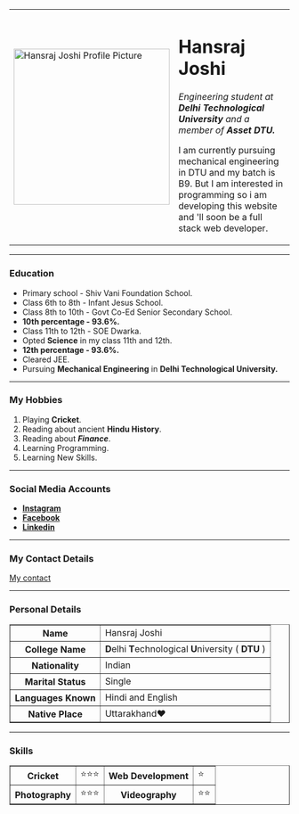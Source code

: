 <!DOCTYPE html>
<html>

<head>
    <meta charset="UTF-8">
    <title>Hansraj's First Site </title>
</head>

<body>
    <table cellspacing="20">
        <tr>
            <td><img src="https://i.ibb.co/9cxXnQp/20221224-193402-edited-modified.png" width="280" height="280"
                    alt="Hansraj Joshi Profile Picture"></td>
            <td>
                <h1> Hansraj Joshi</h1>
                <p><em>Engineering student at <strong>Delhi Technological University</strong> and a member of <b>Asset
                            DTU.</b></em>
                </p>
                <p>I am currently pursuing mechanical engineering in DTU and my batch is B9. But I am interested in
                    programming so i
                    am
                    developing this website and 'll soon be a full stack web developer. </p>
            </td>
        </tr>
    </table>
    <hr size="2" noshade>
    <h3>Education</h3>
    <ul>
        <li>Primary school - Shiv Vani Foundation School.</li>
        <li>Class 6th to 8th - Infant Jesus School.</li>
        <li>Class 8th to 10th - Govt Co-Ed Senior Secondary School.</li>
        <li><b>10th percentage - 93.6%.</b></li>
        <li>Class 11th to 12th - SOE Dwarka.</li>
        <li>Opted <b>Science</b> in my class 11th and 12th.</li>
        <li><strong>12th percentage - 93.6%.</strong></li>
        <li>Cleared JEE. </li>
        <li>Pursuing <b>Mechanical Engineering</b> in <strong>Delhi Technological University.</strong></li>
    </ul>
    <hr size="3" noshade>
    <h3>My Hobbies</h3>
    <ol>
        <li>Playing <b>Cricket</b>.</li>
        <li>Reading about ancient <strong>Hindu History</strong>.</li>
        <li>Reading about <em><b>Finance</b></em>.</li>
        <li>Learning Programming.</li>
        <li>Learning New Skills.</li>
    </ol>
    <hr size="3" noshade>
    <h3>Social Media Accounts</h3>
    <ul>
        <li><b><a href="https://www.instagram.com/hansraj.__/">Instagram</a></b></li>
        <li><b><a href="https://www.facebook.com/hansraj.joshi.12382">Facebook</a></b></li>
        <li><b><a href="https://www.linkedin.com/in/hansraj-joshi-63998524a/">Linkedin</a></b></li>
    </ul>
    <hr>
     <h3>My Contact Details</h3>
     <a href="contact.html">My contact</a>
    <hr size="3" noshade>
    <h3>Personal Details</h3>
    <table border="1">
        <tr>
            <th>Name </th>
            <td>Hansraj Joshi</td>
        </tr>
        <tr>
            <th>College Name</th>
            <td><b>D</b>elhi <b>T</b>echnological <b>U</b>niversity ( <b>DTU</b> )</td>
        </tr>
        <tr>
            <th>Nationality</th>
            <td>Indian</td>
        </tr>
        <tr>
            <th>Marital Status</th>
            <td>Single</td>
        </tr>
        <tr>
            <th>Languages Known</th>
            <td>Hindi and English</td>
        </tr>
        <tr>
            <th>Native Place</th>
            <td>Uttarakhand❤</td>
        </tr>
    </table>
    <hr size="3" noshade>
    <h3>Skills</h3>
    <table border="1">
        <tr>
            <th>Cricket</th>
            <td>⭐⭐⭐</td>
            <th>Web Development</th>
            <td>⭐</td>
        </tr>
        <tr>
            <th>Photography</th>
            <td>⭐⭐⭐</td>
            <th>Videography</th>
            <td>⭐⭐</td>
        </tr>
    </table>
</body>

</html>
